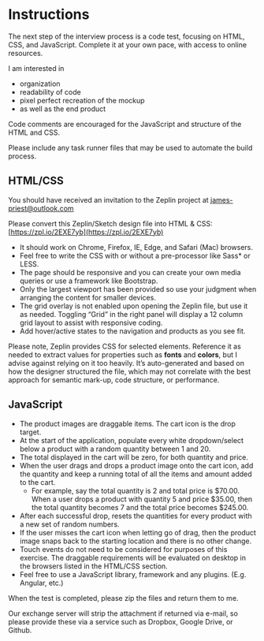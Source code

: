 # Instructions

The next step of the interview process is a code test, focusing on HTML, CSS, and JavaScript. Complete it at your own pace, with access to online resources.

I am interested in

- organization
- readability of code
- pixel perfect recreation of the mockup
- as well as the end product

Code comments are encouraged for the JavaScript and structure of the HTML and CSS.

Please include any task runner files that may be used to automate the build process.

## HTML/CSS

You should have received an invitation to the Zeplin project at james-priest@outlook.com

Please convert this Zeplin/Sketch design file into HTML & CSS:
[https://zpl.io/2EXE7yb](https://zpl.io/2EXE7yb)

- It should work on Chrome, Firefox, IE, Edge, and Safari (Mac) browsers.
- Feel free to write the CSS with or without a pre-processor like Sass* or LESS.
- The page should be responsive and you can create your own media queries or use a framework like Bootstrap.
- Only the largest viewport has been provided so use your judgment when arranging the content for smaller devices.
- The grid overlay is not enabled upon opening the Zeplin file, but use it as needed. Toggling “Grid” in the right panel will display a 12 column grid layout to assist with responsive coding.
- Add hover/active states to the navigation and products as you see fit.

Please note, Zeplin provides CSS for selected elements. Reference it as needed to extract values for properties such as **fonts** and **colors**, but I advise against relying on it too heavily. It’s auto-generated and based on how the designer structured the file, which may not correlate with the best approach for semantic mark-up, code structure, or performance.

## JavaScript

- The product images are draggable items.  The cart icon is the drop target.
- At the start of the application, populate every white dropdown/select below a product with a random quantity between 1 and 20.
- The total displayed in the cart will be zero, for both quantity and price.
- When the user drags and drops a product image onto the cart icon, add the quantity and keep a running total of all the items and amount added to the cart.
  - For example, say the total quantity is 2 and total price is $70.00. When a user drops a product with quantity 5 and price $35.00, then the total quantity becomes 7 and the total price becomes $245.00.
- After each successful drop, resets the quantities for every product with a new set of random numbers.
- If the user misses the cart icon when letting go of drag, then the product image snaps back to the starting location and there is no other change.
- Touch events do not need to be considered for purposes of this exercise. The draggable requirements will be evaluated on desktop in the browsers listed in the HTML/CSS section.
- Feel free to use a JavaScript library, framework and any plugins.  (E.g. Angular, etc.)

When the test is completed, please zip the files and return them to me.

Our exchange server will strip the attachment if returned via e-mail, so please provide these via a service such as Dropbox, Google Drive, or Github.
